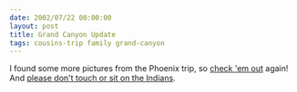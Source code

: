 ```yaml
---
date: 2002/07/22 00:00:00
layout: post
title: Grand Canyon Update
tags: cousins-trip family grand-canyon
---
```


I found some more pictures from the Phoenix trip, so [check 'em
out](http://kurup.org/photo/album?album_id=5317) again! And [please
don't touch or sit on the
Indians](http://kurup.org/photo/photo?photo_id=2995).
